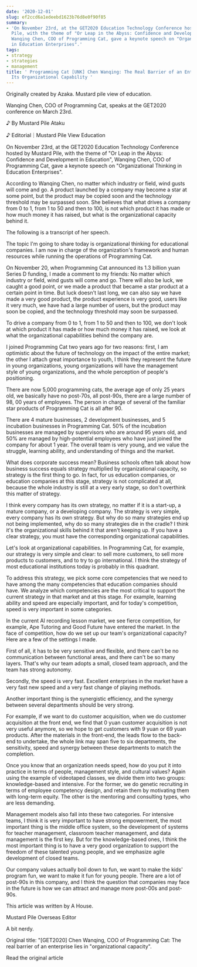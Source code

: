 ```yaml
---
date: '2020-12-01'
slug: ef2ccd6a1edeebd1623b76d8e0f90f85
summary:
- 'On November 23rd, at the GET2020 Education Technology Conference hosted by Mustard
  Pile, with the theme of "Or Leap in the Abyss: Confidence and Development in Education",
  Wanqing Chen, COO of Programming Cat, gave a keynote speech on "Organizational Thinking
  in Education Enterprises".'
tags:
- strategy
- strategies
- management
title: ' Programming Cat [UNK] Chen Wanqing: The Real Barrier of an Enterprise Is
  Its Organizational Capability '
---
```


 Originally created by Azaka. Mustard pile view of education.

Wanqing Chen, COO of Programming Cat, speaks at the GET2020 conference on March 23rd.

♪ By Mustard Pile Ataku

♪ Editorial｜Mustard Pile View Education

On November 23rd, at the GET2020 Education Technology Conference hosted by Mustard Pile, with the theme of "Or Leap in the Abyss: Confidence and Development in Education", Wanqing Chen, COO of Programming Cat, gave a keynote speech on "Organizational Thinking in Education Enterprises".

According to Wanqing Chen, no matter which industry or field, wind gusts will come and go. A product launched by a company may become a star at some point, but the product may be copied soon and the technology threshold may be surpassed soon. She believes that what drives a company from 0 to 1, from 1 to 50 and then to 100, is not which product it has made or how much money it has raised, but what is the organizational capacity behind it.

The following is a transcript of her speech.

The topic I'm going to share today is organizational thinking for educational companies. I am now in charge of the organization's framework and human resources while running the operations of Programming Cat.

On November 20, when Programming Cat announced its 1.3 billion yuan Series D funding, I made a comment to my friends: No matter which industry or field, wind gusts will come and go. There will also be luck, we caught a good point, or we made a product that became a star product at a certain point in time. But luck doesn't last long, we can also say we have made a very good product, the product experience is very good, users like it very much, we have had a large number of users, but the product may soon be copied, and the technology threshold may soon be surpassed.

To drive a company from 0 to 1, from 1 to 50 and then to 100, we don't look at which product it has made or how much money it has raised, we look at what the organizational capabilities behind the company are.

I joined Programming Cat two years ago for two reasons: first, I am optimistic about the future of technology on the impact of the entire market; the other I attach great importance to youth, I think they represent the future in young organizations, young organizations will have the management style of young organizations, and the whole perception of people's positioning.

There are now 5,000 programming cats, the average age of only 25 years old, we basically have no post-70s, all post-90s, there are a large number of 98, 00 years of employees. The person in charge of several of the familiar star products of Programming Cat is all after 90.

There are 4 mature businesses, 2 development businesses, and 5 incubation businesses in Programming Cat. 50% of the incubation businesses are managed by supervisors who are around 95 years old, and 50% are managed by high-potential employees who have just joined the company for about 1 year. The overall team is very young, and we value the struggle, learning ability, and understanding of things and the market.

What does corporate success mean? Business schools often talk about how business success equals strategy multiplied by organizational capacity, so strategy is the first thing to go. In fact, for us education companies, or education companies at this stage, strategy is not complicated at all, because the whole industry is still at a very early stage, so don't overthink this matter of strategy.

I think every company has its own strategy, no matter if it is a start-up, a mature company, or a developing company. The strategy is very simple, every company has its own strategy. But why do so many strategies end up not being implemented, why do so many strategies die in the cradle? I think it's the organizational skills behind it that aren't keeping up. If you have a clear strategy, you must have the corresponding organizational capabilities.

Let's look at organizational capabilities. In Programming Cat, for example, our strategy is very simple and clear: to sell more customers, to sell more products to customers, and to try to go international. I think the strategy of most educational institutions today is probably in this quadrant.

To address this strategy, we pick some core competencies that we need to have among the many competencies that education companies should have. We analyze which competencies are the most critical to support the current strategy in that market and at this stage. For example, learning ability and speed are especially important, and for today's competition, speed is very important in some categories.

In the current AI recording lesson market, we see fierce competition, for example, Ape Tutoring and Good Future have entered the market. In the face of competition, how do we set up our team's organizational capacity? Here are a few of the settings I made.

First of all, it has to be very sensitive and flexible, and there can't be no communication between functional areas, and there can't be so many layers. That's why our team adopts a small, closed team approach, and the team has strong autonomy.

Secondly, the speed is very fast. Excellent enterprises in the market have a very fast new speed and a very fast change of playing methods.

Another important thing is the synergistic efficiency, and the synergy between several departments should be very strong.

For example, if we want to do customer acquisition, when we do customer acquisition at the front end, we find that 0 yuan customer acquisition is not very useful anymore, so we hope to get customers with 9 yuan or 69 yuan products. After the materials in the front-end, the leads flow to the back-end to undertake, the whole link may span five to six departments, the sensitivity, speed and synergy between these departments to match the completion.

Once you know that an organization needs speed, how do you put it into practice in terms of people, management style, and cultural values? Again using the example of videotaped classes, we divide them into two groups: knowledge-based and intensive. For the former, we do genetic recruiting in terms of employee competency design, and retain them by motivating them with long-term equity. The other is the mentoring and consulting types, who are less demanding.

Management models also fall into these two categories. For intensive teams, I think it is very important to have strong empowerment, the most important thing is the middle office system, so the development of systems for teacher management, classroom teacher management, and data management is the first key. But for the knowledge-based ones, I think the most important thing is to have a very good organization to support the freedom of these talented young people, and we emphasize agile development of closed teams.

Our company values actually boil down to fun, we want to make the kids' program fun, we want to make it fun for young people. There are a lot of post-90s in this company, and I think the question that companies may face in the future is how we can attract and manage more post-00s and post-90s.

This article was written by A House.

Mustard Pile Overseas Editor

A bit nerdy.

Original title: "[GET2020] Chen Wanqing, COO of Programming Cat: The real barrier of an enterprise lies in "organizational capacity".

Read the original article

 
        
